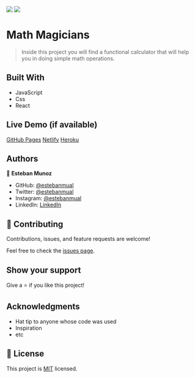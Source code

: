 ![](https://img.shields.io/badge/Microverse-blueviolet)
![](https://wakatime.com/badge/user/be79098d-c59e-407c-8952-0f274bb9e265/project/6bd587fd-4c43-43cb-af08-b1d2cd803771.svg)

# Math Magicians 

> Inside this project you will find a functional calculator that will help you in doing simple math operations.

## Built With

- JavaScript
- Css
- React

## Live Demo (if available)

[GitHub Pages](https://estebanmual.github.io/Math-magicians/build)
[Netlify](https://venerable-nougat-9c6ced.netlify.app)
[Heroku](https://math-magicians-esteban.herokuapp.com/)


## Authors

👤 **Esteban Munoz**

- GitHub: [@estebanmual](https://github.com/estebanmual)
- Twitter: [@estebanmual](https://twitter.com/estebanmual)
- Instagram: [@estebanmual](https://instagram.com/estebanmual)
- LinkedIn: [LinkedIn](https://linkedin.com/in/estebanmual)

## 🤝 Contributing

Contributions, issues, and feature requests are welcome!

Feel free to check the [issues page](../../issues/).

## Show your support

Give a ⭐️ if you like this project!

## Acknowledgments

- Hat tip to anyone whose code was used
- Inspiration
- etc

## 📝 License

This project is [MIT](./MIT.md) licensed.

